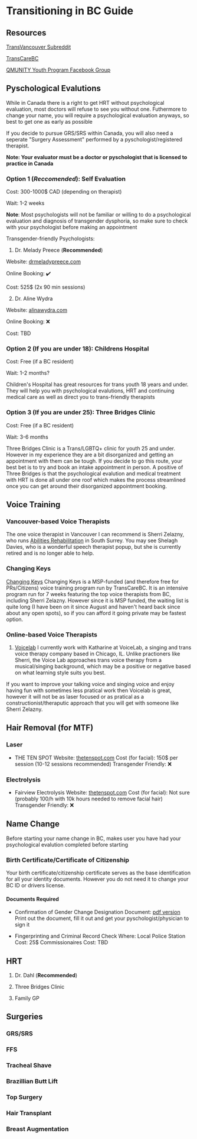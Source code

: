 # Transitioning in BC Guide

## Resources

[TransVancouver Subreddit](https://www.reddit.com/r/transvancouver/)

[TransCareBC](http://www.phsa.ca/transcarebc)

[QMUNITY Youth Program Facebook Group](https://www.facebook.com/groups/2386049491/)

## Pyschological Evalutions
While in Canada there is a right to get HRT without psychological evaluation, most doctors will refuse to see you without one. 
Futhermore to change your name, you will require a psychological evaluation anyways, so best to get one as early as possible

If you decide to pursue GRS/SRS within Canada, you will also need a seperate "Surgery Assessment" performed by a pyschologist/registered therapist.

**Note: Your evaluator must be a doctor or pyschologist that is licensed to practice in Canada**

### Option 1 (*Reccomended*): Self Evaluation
Cost: 300-1000$ CAD (depending on therapist)

Wait: 1-2 weeks

**Note**: Most psychologists will not be familiar or willing to do a psychological evaluation and diagnosis of transgender dysphoria, so make sure to check with your psychologist before making an appointment

Transgender-friendly Psychologists:
1. Dr. Melady Preece (**Recommended**)

  Website: [drmeladypreece.com](https://www.drmeladypreece.com/)
  
  Online Booking: ✔️
  
  Cost: 525$ (2x 90 min sessions)
  
2. Dr. Aline Wydra

  Website: [alinawydra.com](https://alinawydra.com/)
  
  Online Booking: ❌
  
  Cost: TBD

### Option 2 (If you are under 18): Childrens Hospital
Cost: Free (if a BC resident)

Wait: 1-2 months?

Children's Hospital has great resources for trans youth 18 years and under. They will help you with psychological evalutions, HRT
and continuing medical care as well as direct you to trans-friendly therapists

### Option 3 (If you are under 25): Three Bridges Clinic
Cost: Free (if a BC resident)

Wait: 3-6 months

Three Bridges Clinic is a Trans/LGBTQ+ clinic for youth 25 and under. However in my experience they are a bit disorganized and getting an
appointment with them can be tough. If you decide to go this route, your best bet is to try and book an intake appointment in person. A positive of Three Bridges is that the psychological evalution and medical treatment with HRT is done all under one roof which makes the process streamlined once you can get around their disorganized appointment booking. 

## Voice Training

### Vancouver-based Voice Therapists
The one voice therapist in Vancouver I can recommend is Sherri Zelazny, who runs [Abilities Rehabilitation](https://www.abilitiesrehabilitation.com/service/surrey-voice-clinic/) in
South Surrey. You may see Shelagh Davies, who is a wonderful speech therapist popup, but she is currently retired and is no longer able to help.

### Changing Keys
[Changing Keys](http://www.phsa.ca/transcarebc/care-support/transitioning/chng-speech)
Changing Keys is a MSP-funded (and therefore free for PRs/Citizens) voice training program run by TransCareBC. It is an intensive program run for 7 weeks featuring
the top voice therapists from BC, including Sherri Zelazny. However since it is MSP funded, the waiting list is quite long (I have been on it since August and haven't heard back 
since about any open spots), so if you can afford it going private may be fastest option.

### Online-based Voice Therapists
1. [Voicelab](https://www.thevoicelabinc.com)
I currently work with Katharine at VoiceLab, a singing and trans voice therapy company based in Chicago, IL. Unlike practioners like Sherri, the Voice Lab approaches trans voice therapy from a musical/singing background, which may be a positive or negative based on what learning style suits you best.

If you want to improve your talking voice and singing voice and enjoy having fun with sometimes less pratical work then Voicelab is great, however it will not be as laser focused or as pratical as a constructionist/theraputic approach that you will get with someone like Sherri Zelazny.

## Hair Removal (for MTF)

### Laser
- THE TEN SPOT
Website: [thetenspot.com](http://thetenspot.com)
Cost (for facial): 150$ per session (10-12 sessions recommended)
Transgender Friendly: ❌

### Electrolysis
- Fairview Electrolysis
Website: [thetenspot.com](http://thetenspot.com)
Cost (for facial): Not sure (probably 100/h with 10k hours needed to remove facial hair)
Transgender Friendly: ❌

## Name Change
Before starting your name change in BC, makes user you have had your psychological evalution completed before starting

### Birth Certificate/Certificate of Citizenship
Your birth certificate/citizenship certificate serves as the base identification for all your identity documents. However you do not need it to change your BC ID or drivers license.

#### Documents Required
- Confirmation of Gender Change Designation
Document: [pdf version](https://www2.gov.bc.ca/assets/gov/health/forms/vital-statistics/vsa510p_fill.pdf) 
Print out the document, fill it out and get your pyschologist/physician to sign it

- Fingerprinting and Criminal Record Check
Where:
  Local Police Station 
    Cost: 25$
  Commissionaires 
    Cost: TBD

## HRT

1. Dr. Dahl (**Recommended**)

2. Three Bridges Clinic

3. Family GP

## Surgeries

### GRS/SRS

### FFS

### Tracheal Shave

### Brazillian Butt Lift

### Top Surgery

### Hair Transplant

### Breast Augmentation
